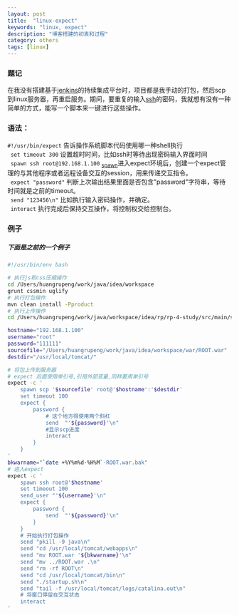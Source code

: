 ```yaml
---
layout: post
title:  "linux-expect"
keywords: "linux, expect"
description: "博客搭建的初衷和过程"
category: others
tags: [linux]
---
```


### 题记
在我没有搭建基于[jenkins]()的持续集成平台时，项目都是我手动的打包，然后scp到linux服务器，再重启服务。期间，要重复的输入[ssh]()的密码，我就想有没有一种简单的方式，能写一个脚本来一键进行这些操作。
### 语法：
` #!/usr/bin/expect ` 告诉操作系统脚本代码使用哪一种shell执行    
` set timeout 300` 设置超时时间，比如ssh时等待出现密码输入界面时间  
` spawn ssh root@192.168.1.100` <sub><a href="http://wiki.tcl.tk/10045">spawn</a></sub>进入expect环境后，创建一个expect管理的与其他程序或者远程设备交互的session，用来传递交互指令。  
` expect "password"` 判断上次输出结果里面是否包含"password"字符串，等待时间就是之前的timeout。  
` send "123456\n"` 比如执行输入密码操作，并确定。  
` interact` 执行完成后保持交互操作，将控制权交给控制台。

### 例子
##### 下面是之前的一个例子
``` bash
#!/usr/bin/env bash

# 执行js和css压缩操作
cd /Users/huangrupeng/work/java/idea/workspace
grunt cssmin uglify
# 执行打包操作
mvn clean install -Pproduct
# 执行上传操作
cd /Users/huangrupeng/work/java/workspace/idea/rp/rp-4-study/src/main/shell

hostname="192.168.1.100"
username="root"
password="111111"
sourcefile="/Users/huangrupeng/work/java/idea/workspace/war/ROOT.war"
destdir="/usr/local/tomcat/"

# 将包上传到服务器
# expect 后面使用单引号,引用外部变量,同样要用单引号
expect -c '
    spawn scp '$sourcefile' root@'$hostname':'$destdir'
    set timeout 100
    expect {
        password {
            # 这个地方得使用两个斜杠
            send  "'${password}'\n"
            #显示scp进度
            interact
        }
    }
'
bkwarname="`date +%Y%m%d-%H%M`-ROOT.war.bak"
# 进入expect
expect -c '
    spawn ssh root@'$hostname'
    set timeout 100
    send_user "'${username}'\n"
    expect {
        password {
            send  "'${password}'\n"
        }
    }
    # 开始执行打包操作
    send "pkill -9 java\n"
    send "cd /usr/local/tomcat/webapps\n"
    send "mv ROOT.war '${bkwarname}'\n"
    send "mv ../ROOT.war .\n"
    send "rm -rf ROOT\n"
    send "cd /usr/local/tomcat/bin\n"
    send "./startup.sh\n"
    send "tail -f /usr/local/tomcat/logs/catalina.out\n"
    # 将窗口停留在交互状态
    interact
'



```